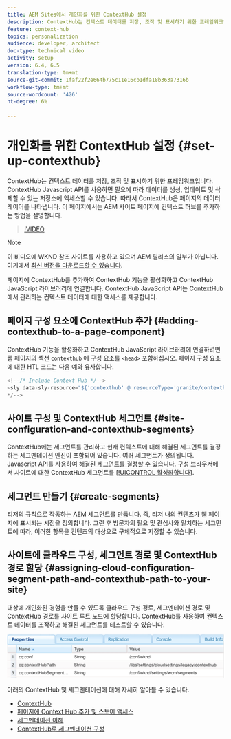 ```yaml
---
title: AEM Sites에서 개인화를 위한 ContextHub 설정
description: ContextHub는 컨텍스트 데이터를 저장, 조작 및 표시하기 위한 프레임워크입니다. ContextHub Javascript API를 사용하면 필요에 따라 데이터를 생성, 업데이트 및 삭제할 수 있는 저장소에 액세스할 수 있습니다. 따라서 ContextHub은 페이지의 데이터 레이어를 나타냅니다. 이 페이지에서는 AEM 사이트 페이지에 컨텍스트 허브를 추가하는 방법을 설명합니다.
feature: context-hub
topics: personalization
audience: developer, architect
doc-type: technical video
activity: setup
version: 6.4, 6.5
translation-type: tm+mt
source-git-commit: 1faf22f2e664b775c11e16cb1dfa18b363a7316b
workflow-type: tm+mt
source-wordcount: '426'
ht-degree: 6%

---
```



# 개인화를 위한 ContextHub 설정 {#set-up-contexthub}

ContextHub는 컨텍스트 데이터를 저장, 조작 및 표시하기 위한 프레임워크입니다. ContextHub Javascript API를 사용하면 필요에 따라 데이터를 생성, 업데이트 및 삭제할 수 있는 저장소에 액세스할 수 있습니다. 따라서 ContextHub은 페이지의 데이터 레이어를 나타냅니다. 이 페이지에서는 AEM 사이트 페이지에 컨텍스트 허브를 추가하는 방법을 설명합니다.

>[!VIDEO](https://video.tv.adobe.com/v/23765/?quality=9&learn=on)

>[!NOTE]
>
>이 비디오에 WKND 참조 사이트를 사용하고 있으며 AEM 릴리스의 일부가 아닙니다. 여기에서 [최신 버전을 다운로드할 수 있습니다](https://github.com/adobe/aem-guides-wknd/releases).

페이지에 ContextHub를 추가하여 ContextHub 기능을 활성화하고 ContextHub JavaScript 라이브러리에 연결합니다. ContextHub JavaScript API는 ContextHub에서 관리하는 컨텍스트 데이터에 대한 액세스를 제공합니다.

## 페이지 구성 요소에 ContextHub 추가 {#adding-contexthub-to-a-page-component}

ContextHub 기능을 활성화하고 ContextHub JavaScript 라이브러리에 연결하려면 웹 페이지의 섹션 `contexthub` 에 구성 요소를 `<head>` 포함하십시오. 페이지 구성 요소에 대한 HTL 코드는 다음 예와 유사합니다.

```java
<!--/* Include Context Hub */-->
<sly data-sly-resource="${'contexthub' @ resourceType='granite/contexthub/components/contexthub'}"/>
*/-->
```

## 사이트 구성 및 ContextHub 세그먼트 {#site-configuration-and-contexthub-segments}

ContextHub에는 세그먼트를 관리하고 현재 컨텍스트에 대해 해결된 세그먼트를 결정하는 세그멘테이션 엔진이 포함되어 있습니다. 여러 세그먼트가 정의됩니다. Javascript API를 사용하여 [해결된 세그먼트를 결정할 수 있습니다](https://helpx.adobe.com/experience-manager/6-5/sites/developing/using/ch-adding.html#DeterminingResolvedContextHubSegments). 구성 브라우저에서 사이트에 대한 ContextHub 세그먼트를 [[!UICONTROL 활성화합니다]](https://docs.adobe.com/content/help/en/experience-manager-cloud-service/implementing/developing/configurations.html).

## 세그먼트 만들기 {#create-segments}

티저의 규칙으로 작동하는 AEM 세그먼트를 만듭니다. 즉, 티저 내의 컨텐츠가 웹 페이지에 표시되는 시점을 정의합니다. 그런 후 방문자의 필요 및 관심사와 일치하는 세그먼트에 따라, 이러한 항목을 컨텐츠의 대상으로 구체적으로 지정할 수 있습니다.

## 사이트에 클라우드 구성, 세그먼트 경로 및 ContextHub 경로 할당 {#assigning-cloud-configuration-segment-path-and-contexthub-path-to-your-site}

대상에 개인화된 경험을 만들 수 있도록 클라우드 구성 경로, 세그멘테이션 경로 및 ContextHub 경로를 사이트 루트 노드에 할당합니다. ContextHub를 사용하여 컨텍스트 데이터를 조작하고 해결된 세그먼트를 테스트할 수 있습니다.

![CRXDE Lite](assets/crx-de-properties.png)

아래의 ContextHub 및 세그멘테이션에 대해 자세히 알아볼 수 있습니다.

* [ContextHub](https://helpx.adobe.com/experience-manager/6-5/sites/developing/using/contexthub.html)
* [페이지에 Context Hub 추가 및 스토어 액세스](https://helpx.adobe.com/experience-manager/6-5/sites/developing/using/ch-adding.html)
* [세그멘테이션 이해](https://helpx.adobe.com/experience-manager/6-5/sites/classic-ui-authoring/using/classic-personalization-campaigns-segmentation.html)
* [ContextHub로 세그멘테이션 구성](https://helpx.adobe.com/experience-manager/6-5/sites/administering/using/segmentation.html)

